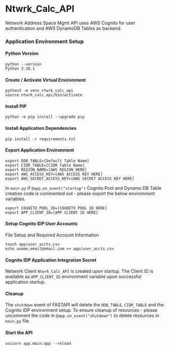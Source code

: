 # Ntwrk_Calc_API
 Network Address Space Mgmt API uses AWS Cognito for user authentication and AWS DynamoDB Tables as backend.

### Application Environment Setup

#### Python Version
```
python --version               
Python 3.10.1
```

#### Create / Activate Virtual Environment
```
python3 -m venv ntwrk_calc_api
source ntwrk_calc_api/bin/activate
```

#### Install PIP
```
python -m pip install --upgrade pip
```

#### Install Application Dependencies
```
pip install -r requirements.txt
```

#### Export Application Environment
```
export DDB_TABLE=[Default Table Name]
export CIDR_TABLE=[CIDR Table Name]
export REGION_NAME=[AWS REGION HERE]
export AWS_ACCESS_KEY=[AWS ACCESS KEY HERE]
export AWS_SECRET_ACCESS_KEY=[AWS SECRET ACCESS KEY HERE]
```
In `main.py` if `@app.on_event("startup")` Cognito Pool and Dynamo DB Table creation code is commented out - please export the below environment variables.
```
export COGNITO_POOL_ID=[COGNITO POOL ID HERE]
export APP_CLIENT_ID=[APP CLIENT ID HERE]
```

#### Setup Cognito IDP User Accounts
File Setup and Required Account Information
```
touch app/user_accts.csv
echo uname,email@email.com >> app/user_accts.csv
```
#### Cognito IDP Application Integration Secret
Network Client `Ntwrk_Calc_API` is created upon startup.
The Client ID is available as `APP_CLIENT_ID` environment variable upon successful application startup.

#### Cleanup
The `shutdown` event of FASTAPI will delete the `DDB_TABLE`, `CIDR_TABLE` and the Cognito IDP environment setup.
To ensure cleanup of resources - please uncomment the code in `@app.on_event("shutdown")` to delete resources in `main.py` file.

#### Start the API
```
uvicorn app.main:app --reload
```
